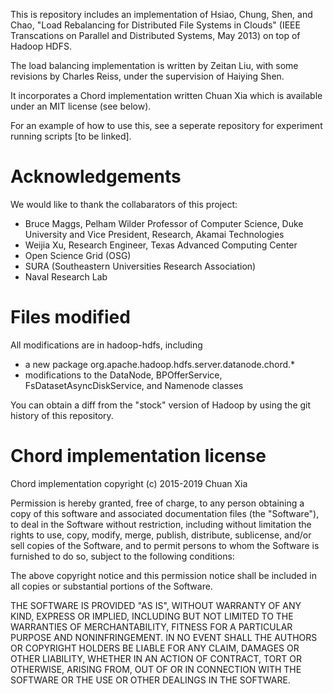 This is repository includes an implementation of Hsiao, Chung, Shen, and Chao, "Load Rebalancing for Distributed File Systems in Clouds" (IEEE Transcations on Parallel and Distributed Systems, May 2013)
on top of Hadoop HDFS.

The load balancing implementation is written by Zeitan Liu, with some revisions by Charles Reiss, under the supervision of Haiying Shen.

It incorporates a Chord implementation written Chuan Xia which is available under an MIT license (see below).

For an example of how to use this, see a seperate repository for experiment running scripts [to be linked].

# Acknowledgements

We would like to thank the collabarators of this project:

*  Bruce Maggs, Pelham Wilder Professor of Computer Science, Duke University and Vice President, Research, Akamai Technologies
*  Weijia Xu, Research Engineer, Texas Advanced Computing Center 
*  Open Science Grid (OSG)
*  SURA (Southeastern Universities Research Association) 
*  Naval Research Lab

# Files modified

All modifications are in hadoop-hdfs, including

*  a new package org.apache.hadoop.hdfs.server.datanode.chord.*
*  modifications to the DataNode, BPOfferService, FsDatasetAsyncDiskService, and Namenode classes

You can obtain a diff from the "stock" version of Hadoop by using the git history of this
repository.

# Chord implementation license

Chord implementation copyright (c) 2015-2019 Chuan Xia

Permission is hereby granted, free of charge, to any person obtaining a copy
of this software and associated documentation files (the "Software"), to deal
in the Software without restriction, including without limitation the rights
to use, copy, modify, merge, publish, distribute, sublicense, and/or sell
copies of the Software, and to permit persons to whom the Software is
furnished to do so, subject to the following conditions:

The above copyright notice and this permission notice shall be included in all
copies or substantial portions of the Software.

THE SOFTWARE IS PROVIDED "AS IS", WITHOUT WARRANTY OF ANY KIND, EXPRESS OR
IMPLIED, INCLUDING BUT NOT LIMITED TO THE WARRANTIES OF MERCHANTABILITY,
FITNESS FOR A PARTICULAR PURPOSE AND NONINFRINGEMENT. IN NO EVENT SHALL THE
AUTHORS OR COPYRIGHT HOLDERS BE LIABLE FOR ANY CLAIM, DAMAGES OR OTHER
LIABILITY, WHETHER IN AN ACTION OF CONTRACT, TORT OR OTHERWISE, ARISING FROM,
OUT OF OR IN CONNECTION WITH THE SOFTWARE OR THE USE OR OTHER DEALINGS IN THE
SOFTWARE.
